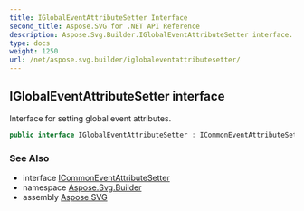 ```yaml
---
title: IGlobalEventAttributeSetter Interface
second_title: Aspose.SVG for .NET API Reference
description: Aspose.Svg.Builder.IGlobalEventAttributeSetter interface. Interface for setting global event attributes
type: docs
weight: 1250
url: /net/aspose.svg.builder/iglobaleventattributesetter/
---
```

## IGlobalEventAttributeSetter interface

Interface for setting global event attributes.

```csharp
public interface IGlobalEventAttributeSetter : ICommonEventAttributeSetter
```

### See Also

* interface [ICommonEventAttributeSetter](../icommoneventattributesetter/)
* namespace [Aspose.Svg.Builder](../../aspose.svg.builder/)
* assembly [Aspose.SVG](../../)
